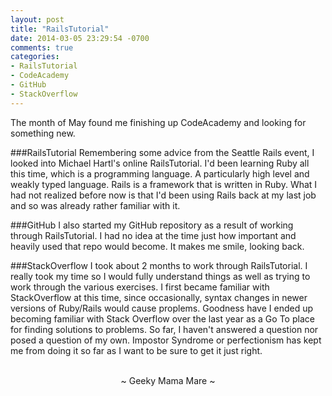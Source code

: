```yaml
---
layout: post
title: "RailsTutorial"
date: 2014-03-05 23:29:54 -0700
comments: true
categories:
- RailsTutorial
- CodeAcademy
- GitHub
- StackOverflow
---
```

The month of May found me finishing up CodeAcademy and looking for something new.

###RailsTutorial
Remembering some advice from the Seattle Rails event, I looked into Michael Hartl's online RailsTutorial.  I'd been learning Ruby all this time, which is a programming language.  A particularly high level and weakly typed language.  Rails is a framework that is written in Ruby.  What I had not realized before now is that I'd been using Rails back at my last job and so was already rather familiar with it.

###GitHub
I also started my GitHub repository as a result of working through RailsTutorial.  I had no idea at the time just how important and heavily used that repo would become.  It makes me smile, looking back.

###StackOverflow
I took about 2 months to work through RailsTutorial.  I really took my time so I would fully understand things as well as trying to work through the various exercises.  I first became familiar with StackOverflow at this time, since occasionally, syntax changes in newer versions of Ruby/Rails would cause proplems.  Goodness have I ended up becoming familiar with Stack Overflow over the last year as a Go To place for finding solutions to problems.  So far, I haven't answered a question nor posed a question of my own.  Impostor Syndrome or perfectionism has kept me from doing it so far as I want to be sure to get it just right.

<br>
<center>~ Geeky Mama Mare ~</center>
